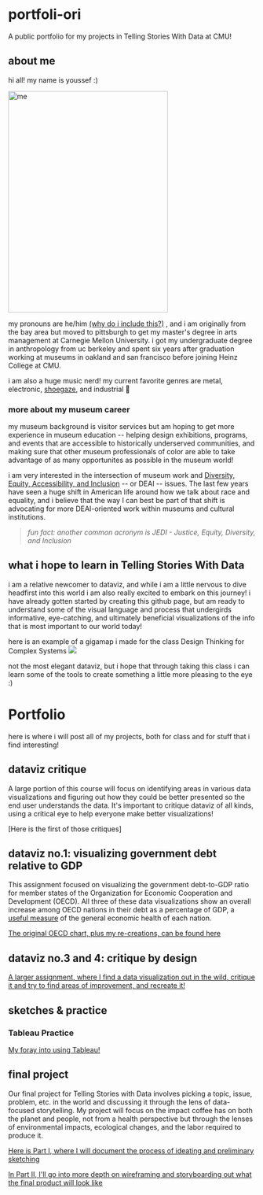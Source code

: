 # portfoli-ori
A public portfolio for my projects in Telling Stories With Data at CMU!

## about me

hi all! my name is youssef :) 

<img src="https://user-images.githubusercontent.com/98067398/150695345-d065d9f7-edfc-4405-8b43-d2870a0a4c74.JPG" alt="me" width="325" height="450">

my pronouns are he/him [(why do i include this?)](https://prospect.org.uk/news/why-we-should-all-start-using-pronouns)
, and i am originally from the bay area but moved to pittsburgh to get my master's degree in arts management at Carnegie Mellon University. i got my undergraduate degree in anthropology from uc berkeley and spent six years after graduation working at museums in oakland and san francisco before joining Heinz College at CMU.

i am also a huge music nerd! my current favorite genres are metal, electronic, [shoegaze](https://youtu.be/OBxJGg6cjqk), and industrial :metal: 

### more about my museum career
my museum background is visitor services but am hoping to get more experience in museum education -- helping design exhibitions, programs, and events that are accessible to historically underserved communities, and making sure that other museum professionals of color are able to take advantage of as many opportunites as possible in the museum world! 

i am very interested in the intersection of museum work and [Diversity, Equity, Accessibility, and Inclusion](https://www.aam-us.org/category/diversity-equity-inclusion-accessibility/) -- or DEAI -- issues. The last few years have seen a huge shift in American life around how we talk about race and equality, and i believe that the way I can best be part of that shift is advocating for more DEAI-oriented work within museums and cultural institutions.
> *fun fact: another common acronym is JEDI - Justice, Equity, Diversity, and Inclusion*

## what i hope to learn in Telling Stories With Data

i am a relative newcomer to dataviz, and while i am a little nervous to dive headfirst into this world i am also really excited to embark on this journey! i have already gotten started by creating this github page, but am ready to understand some of the visual language and process that undergirds informative, eye-catching, and ultimately beneficial visualizations of the info that is most important to our world today! 

here is an example of a gigamap i made for the class Design Thinking for Complex Systems
![](https://user-images.githubusercontent.com/98067398/150697172-52d017ec-fd72-491c-842e-f8fb2e0b908a.jpg)

not the most elegant dataviz, but i hope that through taking this class i can learn some of the tools to create something a little more pleasing to the eye :)

# Portfolio
here is where i will post all of my projects, both for class and for stuff that i find interesting!

## dataviz critique

A large portion of this course will focus on identifying areas in various data visualizations and figuring out how they could be better presented so the end user understands the data. It's important to critique dataviz of all kinds, using a critical eye to help everyone make better visualizations!

[Here is the first of those critiques]

## dataviz no.1: visualizing government debt relative to GDP

This assignment focused on visualizing the government debt-to-GDP ratio for member states of the Organization for Economic Cooperation and Development (OECD). All three of these data visualizations show an overall increase among OECD nations in their debt as a percentage of GDP, a [useful measure](https://data.oecd.org/gga/general-government-debt.htm) of the general economic health of each nation. 

[The original OECD chart, plus my re-creations, can be found here](/Dataviz_1.md)


## dataviz no.3 and 4: critique by design

[A larger assignment, where I find a data visualization out in the wild, critique it and try to find areas of improvement, and recreate it!](/Dataviz_3and4.md)

## sketches & practice

### Tableau Practice

[My foray into using Tableau!](/Dataviz_Tableau_1.md)


## final project

Our final project for Telling Stories with Data involves picking a topic, issue, problem, etc. in the world and discussing it through the lens of data-focused storytelling. My project will focus on the impact coffee has on both the planet and people, not from a health perspective but through the lenses of environmental impacts, ecological changes, and the labor required to produce it. 

[Here is Part I, where I will document the process of ideating and preliminary sketching](/Final_Project.md)

[In Part II, I'll go into more depth on wireframing and storyboarding out what the final product will look like](/Final_Project_2.md)
